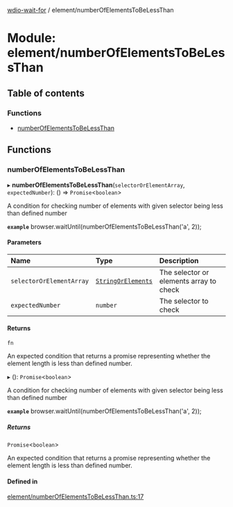 [wdio-wait-for](../README.md) / element/numberOfElementsToBeLessThan

# Module: element/numberOfElementsToBeLessThan

## Table of contents

### Functions

- [numberOfElementsToBeLessThan](element_numberOfElementsToBeLessThan.md#numberofelementstobelessthan)

## Functions

### numberOfElementsToBeLessThan

▸ **numberOfElementsToBeLessThan**(`selectorOrElementArray`, `expectedNumber`): () => `Promise`<`boolean`\>

A condition for checking number of elements with given selector being less than defined number

**`example`**
browser.waitUntil(numberOfElementsToBeLessThan('a', 2));

#### Parameters

| Name | Type | Description |
| :------ | :------ | :------ |
| `selectorOrElementArray` | [`StringOrElements`](utils_element_types.md#stringorelements) | The selector or elements array to check |
| `expectedNumber` | `number` | The selector to check |

#### Returns

`fn`

An expected condition that returns a promise
    representing whether the element length is less than defined number.

▸ (): `Promise`<`boolean`\>

A condition for checking number of elements with given selector being less than defined number

**`example`**
browser.waitUntil(numberOfElementsToBeLessThan('a', 2));

##### Returns

`Promise`<`boolean`\>

An expected condition that returns a promise
    representing whether the element length is less than defined number.

#### Defined in

[element/numberOfElementsToBeLessThan.ts:17](https://github.com/webdriverio-community/wdio-wait-for/blob/60821ec/src/element/numberOfElementsToBeLessThan.ts#L17)

